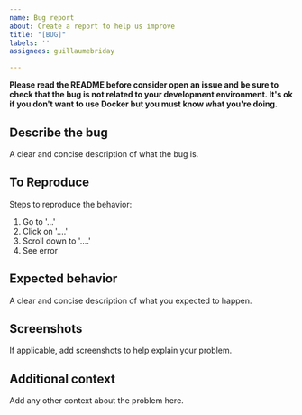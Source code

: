 ```yaml
---
name: Bug report
about: Create a report to help us improve
title: "[BUG]"
labels: ''
assignees: guillaumebriday

---
```


**Please read the README before consider open an issue and be sure to check that the bug is not related to your development environment. It's ok if you don't want to use Docker but you must know what you're doing.** 

## Describe the bug
A clear and concise description of what the bug is.

## To Reproduce
Steps to reproduce the behavior:
1. Go to '...'
2. Click on '....'
3. Scroll down to '....'
4. See error

## Expected behavior
A clear and concise description of what you expected to happen.

## Screenshots
If applicable, add screenshots to help explain your problem.

## Additional context
Add any other context about the problem here.

